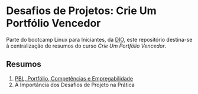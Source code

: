# Desafios de Projetos: Crie Um Portfólio Vencedor

Parte do bootcamp Linux para Iniciantes, da [DIO](https://dio.me), este repositório destina-se à centralização de resumos do curso _Crie Um Portfólio Vencedor_.

## Resumos

1. [PBL, Portfólio, Competências e Empregabilidade](/summaries/PBL-portfolio-competencias-e-empregabilidade.md)
2. A Importância dos Desafios de Projeto na Prática
